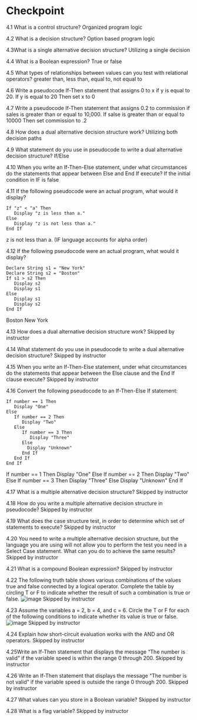 # Checkpoint
4.1 What is a control structure?
   Organized program logic
   
4.2 What is a decision structure?
   Option based program logic
   
4.3What is a single alternative decision structure?
   Utilizing a single decision 
   
4.4 What is a Boolean expression?
   True or false
   
4.5 What types of relationships between values can you test with relational operators?
   greater than, less than, equal to, not equal to
   
4.6 Write a pseudocode If-Then statement that assigns 0 to x if y is equal to 20.
   If y is equal to 20
   Then set x to 0
   
4.7 Write a pseudocode If-Then statement that assigns 0.2 to commission if sales is greater than or equal to 10,000.
   If salse is greater than or equal to 10000
   Then set commission to .2

4.8 How does a dual alternative decision structure work?
   Utilizing both decision paths
  
4.9 What statement do you use in pseudocode to write a dual alternative decision structure?
   If/Else

4.10 When you write an If-Then-Else statement, under what circumstances do the statements that appear between Else and End If execute?
   If the initial condition in IF is false

4.11 If the following pseudocode were an actual program, what would it display?
```
If "z" < "a" Then
   Display "z is less than a."
Else
   Display "z is not less than a."
End If
```
   z is not less than a.  (IF language accounts for alpha order)

4.12 If the following pseudocode were an actual program, what would it display?
```
Declare String s1 = "New York"
Declare String s2 = "Boston"
If s1 > s2 Then
   Display s2
   Display s1
Else
   Display s1
   Display s2
End If
```
   Boston
   New York

4.13 How does a dual alternative decision structure work?
   Skipped by instructor

4.14 What statement do you use in pseudocode to write a dual alternative decision structure?
   Skipped by instructor

4.15 When you write an If-Then-Else statement, under what circumstances do the statements that appear between the Else clause and the End If clause execute?
   Skipped by instructor

4.16 Convert the following pseudocode to an If-Then-Else If statement:
```
If number == 1 Then
   Display "One"
Else
   If number == 2 Then
      Display "Two"
   Else
      If number == 3 Then
         Display "Three"
      Else
        Display "Unknown"
      End If
   End If
End If
```
If number == 1 Then
   Display "One"
Else If number == 2 Then
   Display "Two"
Else If number == 3 Then
   Display "Three"
Else
   Display "Unknown"
End If

4.17 What is a multiple alternative decision structure?
   Skipped by instructor

4.18 How do you write a multiple alternative decision structure in pseudocode?
   Skipped by instructor

4.19 What does the case structure test, in order to determine which set of statements to execute?
   Skipped by instructor

4.20 You need to write a multiple alternative decision structure, but the language you are using will not allow you to perform the test you need in a Select Case statement. What can you do to achieve the same results?
   Skipped by instructor

4.21 What is a compound Boolean expression?
   Skipped by instructor

4.22 The following truth table shows various combinations of the values true and false connected by a logical operator. Complete the table by circling T or F to indicate whether the result of such a combination is true or false.
![image](https://user-images.githubusercontent.com/47218880/67030627-697cd600-f0d5-11e9-8d5c-1f6f5ac73583.png)
   Skipped by instructor


4.23 Assume the variables a = 2, b = 4, and c = 6. Circle the T or F for each of the following conditions to indicate whether its value is true or false.
![image](https://user-images.githubusercontent.com/47218880/67030655-78638880-f0d5-11e9-8e87-3f2d8c245570.png)
   Skipped by instructor

4.24 Explain how short-circuit evaluation works with the AND and OR operators.
   Skipped by instructor

4.25Write an If-Then statement that displays the message “The number is valid” if the variable speed is within the range 0 through 200.
   Skipped by instructor

4.26 Write an If-Then statement that displays the message “The number is not valid” if the variable speed is outside the range 0 through 200.
   Skipped by instructor

4.27 What values can you store in a Boolean variable?
   Skipped by instructor

4.28 What is a flag variable?
   Skipped by instructor

